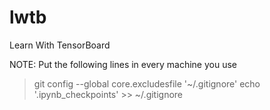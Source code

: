 # lwtb
Learn With TensorBoard


NOTE: Put the following lines in every machine you use

>git config --global core.excludesfile '~/.gitignore'
>echo '.ipynb_checkpoints' >> ~/.gitignore
